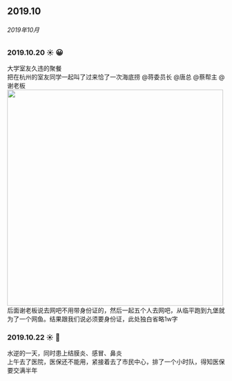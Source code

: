 ## 2019.10

###### 2019年10月

### 2019.10.20 ☀️ 😀
大学室友久违的聚餐 <br>
把在杭州的室友同学一起叫了过来恰了一次海底捞 @蒋委员长 @唐总 @蔡帮主 @谢老板 <br>
<img src="https://cdn.chenyingshuang.cn/life/diary/2019-10-20.jpg" width="500"/> <br>
后面谢老板说去网吧不用带身份证的，然后一起五个人去网吧，从临平跑到九堡就为了一个网鱼。结果跟我们说必须要身份证，此处独白省略1w字

### 2019.10.22 ☀️ 🤒
水逆的一天，同时患上结膜炎、感冒、鼻炎 <br>
上午去了医院，医保还不能用，紧接着去了市民中心，排了一个小时队，得知医保要交满半年
